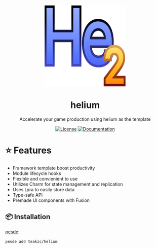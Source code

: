 <div align="center">
  <img src="https://raw.githubusercontent.com/teakzc/helium/refs/heads/main/docs/assets/helium.svg" alt="Helium Logo" width="256" height="256"/>

  <h1 align="center"><b>helium</b></h1>
  <p align="center"></p>
  
  Accelerate your game production using helium as the template

  [![License](https://img.shields.io/github/license/teakzc/helium?style=for-the-badge)](https://github.com/teakzc/helium/blob/main/LICENSE)
  [![Documentation](https://img.shields.io/badge/Documentation-Website-blue?style=for-the-badge)](https://teakzc.github.io/helium/)
</div>

# ⭐ Features

- Framework template boost productivity
- Module lifecycle hooks
- Flexible and convienient to use
- Utilizes Charm for state management and replication
- Uses Lyra to easily store data
- Type-safe API
- Premade UI components with Fusion

## 📦 Installation

[pesde](https://pesde.dev/):
```bash
pesde add teakzc/helium
```
